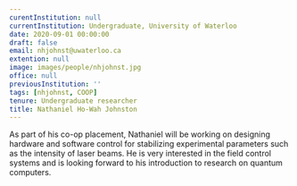 ```yaml
---
curentInstitution: null
currentInstitution: Undergraduate, University of Waterloo
date: 2020-09-01 00:00:00
draft: false
email: nhjohnst@uwaterloo.ca
extention: null
image: images/people/nhjohnst.jpg
office: null
previousInstitution: ''
tags: [nhjohnst, COOP]
tenure: Undergraduate researcher
title: Nathaniel Ho-Wah Johnston
---
```

As part of his co-op placement, Nathaniel will be working on designing hardware and software control for stabilizing experimental parameters such as the intensity of laser beams. He is very interested in the field control systems and is looking forward to his introduction to research on quantum computers.